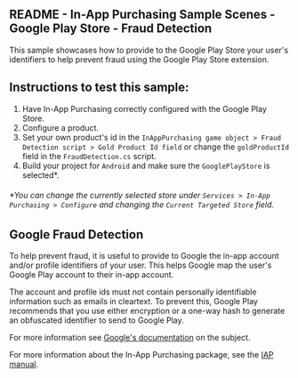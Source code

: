 ## README - In-App Purchasing Sample Scenes - Google Play Store - Fraud Detection

This sample showcases how to provide to the Google Play Store your user's identifiers to help prevent fraud using the
Google Play Store extension.

## Instructions to test this sample:

1. Have In-App Purchasing correctly configured with
   the Google Play Store.
2. Configure a product.
3. Set your own product's id in the `InAppPurchasing game object > Fraud Detection script > Gold Product Id field`
   or change the `goldProductId` field in the `FraudDetection.cs` script.
4. Build your project for `Android` and make sure the `GooglePlayStore` is selected*.

###### *You can change the currently selected store under `Services > In-App Purchasing > Configure` and changing the `Current Targeted Store` field.

## Google Fraud Detection

To help prevent fraud, it is useful to provide to Google the in-app account and/or profile identifiers of your user. This helps Google
map the user's Google Play account to their in-app account.

The account and profile ids must not contain personally identifiable information such as emails in cleartext. To prevent
this, Google Play recommends that you use either encryption or a one-way hash to generate an obfuscated identifier to
send to Google Play.

For more information see [Google's documentation](https://developer.android.com/google/play/billing/security#fraud) on
the subject.

For more information about the In-App Purchasing package, see the [IAP manual](https://docs.unity.com/ugs/en-us/manual/iap/manual/overview).